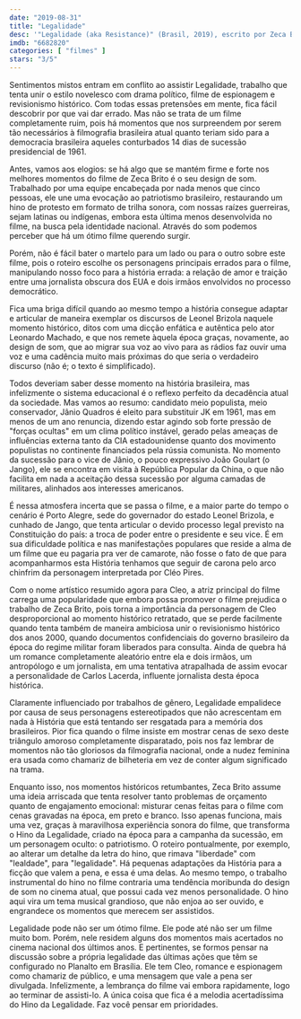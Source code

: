 ```yaml
---
date: "2019-08-31"
title: "Legalidade"
desc: '"Legalidade (aka Resistance)" (Brasil, 2019), escrito por Zeca Brito e Leo Garcia, dirigido por Zeca Brito, com Leonardo Machado, Cleo, Fernando Alves Pinto, José Henrique Ligabue, Letícia Sabatella. Escrito para o CinemAqui.'
imdb: "6682820"
categories: [ "filmes" ]
stars: "3/5"
---
```

Sentimentos mistos entram em conflito ao assistir Legalidade, trabalho que tenta unir o estilo novelesco com drama político, filme de espionagem e revisionismo histórico. Com todas essas pretensões em mente, fica fácil descobrir por que vai dar errado. Mas não se trata de um filme completamente ruim, pois há momentos que nos surpreendem por serem tão necessários à filmografia brasileira atual quanto teriam sido para a democracia brasileira aqueles conturbados 14 dias de sucessão presidencial de 1961.

Antes, vamos aos elogios: se há algo que se mantém firme e forte nos melhores momentos do filme de Zeca Brito é o seu design de som. Trabalhado por uma equipe encabeçada por nada menos que cinco pessoas, ele une uma evocação ao patriotismo brasileiro, restaurando um hino de protesto em formato de trilha sonora, com nossas raízes guerreiras, sejam latinas ou indígenas, embora esta última menos desenvolvida no filme, na busca pela identidade nacional. Através do som podemos perceber que há um ótimo filme querendo surgir.

Porém, não é fácil bater o martelo para um lado ou para o outro sobre este filme, pois o roteiro escolhe os personagens principais errados para o filme, manipulando nosso foco para a história errada: a relação de amor e traição entre uma jornalista obscura dos EUA e dois irmãos envolvidos no processo democrático.

Fica uma briga difícil quando ao mesmo tempo a história consegue adaptar e articular de maneira exemplar os discursos de Leonel Brizola naquele momento histórico, ditos com uma dicção enfática e autêntica pelo ator Leonardo Machado, e que nos remete àquela época graças, novamente, ao design de som, que ao migrar sua voz ao vivo para as rádios faz ouvir uma voz e uma cadência muito mais próximas do que seria o verdadeiro discurso (não é; o texto é simplificado).

Todos deveriam saber desse momento na história brasileira, mas infelizmente o sistema educacional é o reflexo perfeito da decadência atual da sociedade. Mas vamos ao resumo: candidato meio populista, meio conservador, Jânio Quadros é eleito para substituir JK em 1961, mas em menos de um ano renuncia, dizendo estar agindo sob forte pressão de "forças ocultas" em um clima político instável, gerado pelas ameaças de influências externa tanto da CIA estadounidense quanto dos movimento populistas no continente financiados pela rússia comunista. No momento da sucessão para o vice de Jânio, o pouco expressivo João Goulart (o Jango), ele se encontra em visita à República Popular da China, o que não facilita em nada a aceitação dessa sucessão por alguma camadas de militares, alinhados aos interesses americanos.

É nessa atmosfera incerta que se passa o filme, e a maior parte do tempo o cenário é Porto Alegre, sede do governador do estado Leonel Brizola, e cunhado de Jango, que tenta articular o devido processo legal previsto na Constituição do país: a troca de poder entre o presidente e seu vice. É em sua dificuldade política e nas manifestações populares que reside a alma de um filme que eu pagaria pra ver de camarote, não fosse o fato de que para acompanharmos esta História tenhamos que seguir de carona pelo arco chinfrim da personagem interpretada por Cléo Pires.

Com o nome artístico resumido agora para Cleo, a atriz principal do filme carrega uma popularidade que embora possa promover o filme prejudica o trabalho de Zeca Brito, pois torna a importância da personagem de Cleo desproporcional ao momento histórico retratado, que se perde facilmente quando tenta também de maneira ambiciosa unir o revisionismo histórico dos anos 2000, quando documentos confidenciais do governo brasileiro da época do regime militar foram liberados para consulta. Ainda de quebra há um romance completamente aleatório entre ela e dois irmãos, um antropólogo e um jornalista, em uma tentativa atrapalhada de assim evocar a personalidade de Carlos Lacerda, influente jornalista desta época histórica.

Claramente influenciado por trabalhos de gênero, Legalidade empalidece por causa de seus personagens estereotipados que não acrescentam em nada à História que está tentando ser resgatada para a memória dos brasileiros. Pior fica quando o filme insiste em mostrar cenas de sexo deste triângulo amoroso completamente disparatado, pois nos faz lembrar de momentos não tão gloriosos da filmografia nacional, onde a nudez feminina era usada como chamariz de bilheteria em vez de conter algum significado na trama.

Enquanto isso, nos momentos históricos retumbantes, Zeca Brito assume uma ideia arriscada que tenta resolver tanto problemas de orçamento quanto de engajamento emocional: misturar cenas feitas para o filme com cenas gravadas na época, em preto e branco. Isso apenas funciona, mais uma vez, graças à maravilhosa experiência sonora do filme, que transforma o Hino da Legalidade, criado na época para a campanha da sucessão, em um personagem oculto: o patriotismo. O roteiro pontualmente, por exemplo, ao alterar um detalhe da letra do hino, que rimava "liberdade" com "lealdade", para "legalidade". Há pequenas adaptações da História para a ficção que valem a pena, e essa é uma delas. Ao mesmo tempo, o trabalho instrumental do hino no filme contraria uma tendência moribunda do design de som no cinema atual, que possui cada vez menos personalidade. O hino aqui vira um tema musical grandioso, que não enjoa ao ser ouvido, e engrandece os momentos que merecem ser assistidos.

Legalidade pode não ser um ótimo filme. Ele pode até não ser um filme muito bom. Porém, nele residem alguns dos momentos mais acertados no cinema nacional dos últimos anos. E pertinentes, se formos pensar na discussão sobre a própria legalidade das últimas ações que têm se configurado no Planalto em Brasília. Ele tem Cleo, romance e espionagem como chamariz de público, e uma mensagem que vale a pena ser divulgada. Infelizmente, a lembrança do filme vai embora rapidamente, logo ao terminar de assisti-lo. A única coisa que fica é a melodia acertadíssima do Hino da Legalidade. Faz você pensar em prioridades.
